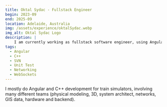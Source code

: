 ```yaml
---
title: Oktal Sydac - Fullstack Engineer
begin: 2023-09
end: 2025-09
location: Adelaide, Australia
img: /assets/experience/oktalSydac.webp
img_alt: Oktal Sydac Logo
description: |
    I am currently working as fullstack software engineer, using Angular and C++.
tags:
  - Angular
  - C++
  - SVN
  - Unit Test
  - Networking
  - WebSockets
---
```


I mostly do Angular and C++ development for train simulators, involving many different teams (physical modeling, 3D, system architect, networks, GIS data, hardware and backend).
